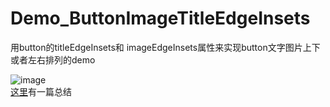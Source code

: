 # Demo_ButtonImageTitleEdgeInsets
用button的titleEdgeInsets和 imageEdgeInsets属性来实现button文字图片上下或者左右排列的demo

![image](https://raw.githubusercontent.com/Phelthas/Demo_ButtonImageTitleEdgeInsets/master/Screenshots/screenshot1.png)    
[这里](http://www.cnblogs.com/Phelthas/p/4452235.html)有一篇总结
